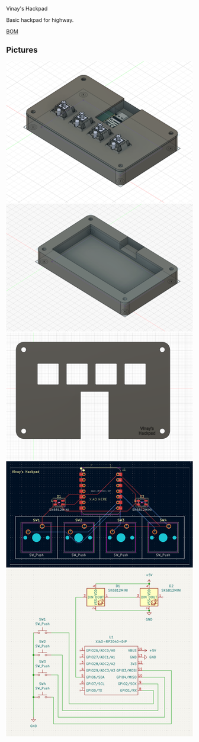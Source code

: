 Vinay's Hackpad

Basic hackpad for highway.

[BOM](./BOM.csv)

## Pictures

![fully assembled case](imgs/CaseAssembled.png)
![bottom cover](imgs/CaseBottom.png)
![top cover](imgs/CaseTop.png)
![pcb](imgs/PCB.png)
![schematic](imgs/Schematic.png)